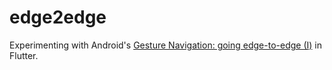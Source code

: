 # edge2edge

Experimenting with Android's [Gesture Navigation: going edge-to-edge (I)](https://medium.com/androiddevelopers/gesture-navigation-going-edge-to-edge-812f62e4e83e) in Flutter.
